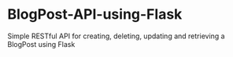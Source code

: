 # BlogPost-API-using-Flask
Simple RESTful API for creating, deleting, updating and retrieving a BlogPost using Flask

